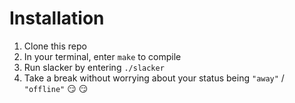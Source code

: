# Installation

1. Clone this repo
1. In your terminal, enter `make` to compile
1. Run slacker by entering `./slacker`
1. Take a break without worrying about your status being `"away"` / `"offline"` 😏  😏
